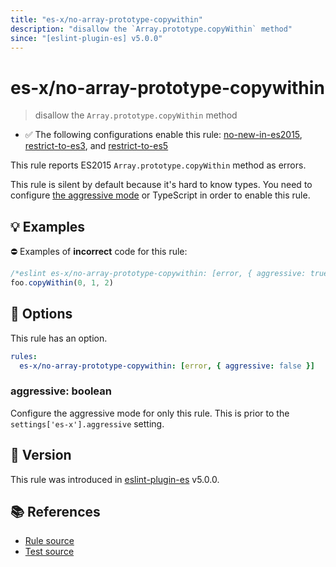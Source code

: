 ```yaml
---
title: "es-x/no-array-prototype-copywithin"
description: "disallow the `Array.prototype.copyWithin` method"
since: "[eslint-plugin-es] v5.0.0"
---
```


# es-x/no-array-prototype-copywithin
> disallow the `Array.prototype.copyWithin` method

- ✅ The following configurations enable this rule: [no-new-in-es2015], [restrict-to-es3], and [restrict-to-es5]

This rule reports ES2015 `Array.prototype.copyWithin` method as errors.

This rule is silent by default because it's hard to know types. You need to configure [the aggressive mode](https://github.com/eslint-community/eslint-plugin-es-x/tree/master/docs/#the-aggressive-mode) or TypeScript in order to enable this rule.

## 💡 Examples

⛔ Examples of **incorrect** code for this rule:

<eslint-playground type="bad">

```js
/*eslint es-x/no-array-prototype-copywithin: [error, { aggressive: true }] */
foo.copyWithin(0, 1, 2)
```

</eslint-playground>

## 🔧 Options

This rule has an option.

```yaml
rules:
  es-x/no-array-prototype-copywithin: [error, { aggressive: false }]
```

### aggressive: boolean

Configure the aggressive mode for only this rule.
This is prior to the `settings['es-x'].aggressive` setting.

## 🚀 Version

This rule was introduced in [eslint-plugin-es] v5.0.0.

[eslint-plugin-es]: https://github.com/mysticatea/eslint-plugin-es

## 📚 References

- [Rule source](https://github.com/eslint-community/eslint-plugin-es-x/blob/master/lib/rules/no-array-prototype-copywithin.js)
- [Test source](https://github.com/eslint-community/eslint-plugin-es-x/blob/master/tests/lib/rules/no-array-prototype-copywithin.js)

[no-new-in-es2015]: ../configs/index.md#no-new-in-es2015
[restrict-to-es3]: ../configs/index.md#restrict-to-es3
[restrict-to-es5]: ../configs/index.md#restrict-to-es5
